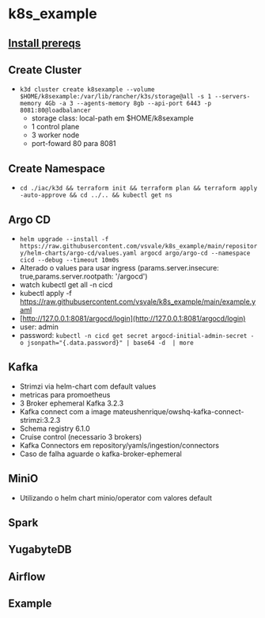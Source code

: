 # k8s_example

## [Install prereqs](prereq.md)

## Create Cluster
- `k3d cluster create k8sexample --volume $HOME/k8sexample:/var/lib/rancher/k3s/storage@all -s 1 --servers-memory 4Gb -a 3 --agents-memory 8gb --api-port 6443 -p 8081:80@loadbalancer`
  - storage class: local-path em $HOME/k8sexample
  - 1 control plane
  - 3 worker node
  - port-foward 80 para 8081

## Create Namespace
- `cd ./iac/k3d && terraform init && terraform plan && terraform apply -auto-approve && cd ../.. && kubectl get ns`

## Argo CD
- `helm upgrade --install -f https://raw.githubusercontent.com/vsvale/k8s_example/main/repository/helm-charts/argo-cd/values.yaml argocd argo/argo-cd --namespace cicd --debug --timeout 10m0s`
- Alterado o values para usar ingress (params.server.insecure: true,params.server.rootpath: '/argocd')
- watch kubectl get all -n cicd
- kubectl apply -f https://raw.githubusercontent.com/vsvale/k8s_example/main/example.yaml
- [http://127.0.0.1:8081/argocd/login](http://127.0.0.1:8081/argocd/login)
- user: admin
- password: `kubectl -n cicd get secret argocd-initial-admin-secret -o jsonpath="{.data.password}" | base64 -d  | more`

## Kafka
- Strimzi via helm-chart com default values
- metricas para promoetheus
- 3 Broker ephemeral Kafka 3.2.3
- Kafka connect com a image mateushenrique/owshq-kafka-connect-strimzi:3.2.3
- Schema registry 6.1.0
- Cruise control (necessario 3 brokers)
- Kafka Connectors em repository/yamls/ingestion/connectors
- Caso de falha aguarde o kafka-broker-ephemeral

## MiniO
- Utilizando o helm chart minio/operator com valores default
  

## Spark

## YugabyteDB

## Airflow

## Example